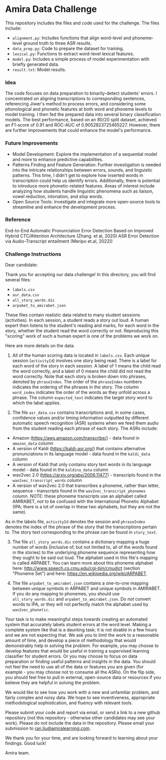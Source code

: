 # Amira Data Challenge

This repository includes the files and code used for the challenge. The files include:

- `alignment.py`: Includes functions that align word-level and phoneme-level ground truth to three ASR results.
- `data_prep.py`: Code to prepare the dataset for training.
- `lexical.py`: Functions to extract word-level lexical features.
- `model.py`: Includes a simple process of model experimentation with briefly generated data.
- `result.txt`: Model results.
  
### Idea
The code focuses on data preparation to binarily-detect students' errors. I concentrated on aligning transcriptions to corresponding sentences, referencing Jiwer's method to process errors, and considering some phonological and phonetic features at both word and phoneme levels to model training. I then fed the prepared data into several binary classification models. The best performance, based on an 80/20 split dataset, achieved an F1-score of 0.91 and ROC-AUC of 0.9052823725465227. However, there are further improvements that could enhance the model's performance.

### Future Improvements
- Model Development: Explore the implementation of a sequential model and more to enhance predictive capabilities.
- Patterns Finding and Feature Generation: Further investigation is needed into the intricate relationships between errors, sounds, and linguistic patterns. This time, I didn't get to explore how inserted words in transcription could help us identify errors. Additionally, there is potential to introduce more phonetic-related features. Areas of interest include analyzing how students handle linguistic phenomena such as liaison, vowel reduction, intonation, and stop words.
- Open Source Tools: Investigate and integrate more open-source tools to streamline and enhance the development process.

### Reference
End-to-End Automatic Pronunciation Error Detection Based on Improved Hybrid CTC/Attention Architecture (Zhang. et al, 2020)
ASR Error Detection via Audio-Transcript entailment (Meripo et.al, 2022))


### Challenge Instructions
Dear candidate:

Thank you for accepting our data challenge! In this directory, you will find several files:

- `labels.csv`
- `asr_data.csv`
- `all_story_words.dic`
- `arpabet_to_amirabet.json`

These files contain realistic data related to many student sessions (activities). In each session, a student reads
a story out loud.  A human expert then listens to the student's reading and marks, for each word in the story, whether
the student read the word correctly or not. Reproducing this "scoring" work of such a human expert is one of the problems
we work on.

Here are more details on the data.


1. All of the human scoring data is located in `labels.csv`. Each unique session (`activityId`) involves one story being read.
There is a label for each word of the story in each session. A label of 1 means the child read the word correctly, and a label
of 0 means the child did not read the word correctly. Note that each story is broken down into phrases, denoted by
`phraseIndex`. The order of the `phraseIndex` numbers indicates the ordering of the phrases in the story. The column `word_index`
indicates the order of the words as they unfold across a phrase. The column `expected_text` indicates the target story word
to which the label applies.


2. The file `asr_data.csv` contains transcriptions and, in some cases, confidence values and/or timing information outputted by
different automatic speech recognition (ASR) systems when we feed them audio from the student reading each phrase of each story.
The ASRs include:
- Amazon (https://aws.amazon.com/transcribe/) - data found in `amazon_data` column
- A version of Kaldi (https://kaldi-asr.org/) that contains alternative pronunciations in its language model - data found in the
`kaldi_data` column
- A version of Kaldi that only contains story text words in its language model - data found in the
`kaldina_data` column
- wav2vec 2.0 (https://arxiv.org/abs/2006.11477) - transcripts found in the `wav2vec_transcript_words` column
- A version of wav2vec 2.0 that transcribes a phoneme, rather than letter, sequence - transcripts found in the
`wav2vec_transcript_phonemes` column. NOTE: these phoneme transcripts use an alphabet called AMIRABET, *not* to be confused with
the International Phonetic Alphabet (IPA; there is a lot of overlap in these two alphabets, but they are not the same).

As in the labels file, `activityId` denotes the session and `phraseIndex` denotes the index of the phrase of the story that the
transcriptions pertain to. The story text corresponding to the phrase can be found in `story_text`. 


3. The file `all_story_words.dic` contains a dictionary mapping a huge number of words (inclusive of, but not limited to, all of the
words found in the stories) to the underlying phoneme sequence representing how they ought to be said out loud. The alphabet used in
this file's mapping is called ARPABET. You can learn more about this phoneme alphabet here: http://www.speech.cs.cmu.edu/cgi-bin/cmudict
(section "Phoneme Set") and here: https://en.wikipedia.org/wiki/ARPABET.


4. The file `arpabet_to_amirabet.json` contains a one-to-one mapping between unique symbols in ARPABET and unique symbols in AMIRABET.
If you do any mapping to phonemes, you should use `all_story_words.dic` and `arpabet_to_amirabet.json`.  Do *not* convert words to IPA,
or they will not perfectly match the alphabet used by `wav2vec_phonetic`.


Your task is to make meaningful steps towards creating an automated system that accurately labels student errors at the word level.
Making a complete system like that is a daunting task; it is not doable in a few hours and we are not expecting that. We ask you to
limit the work to a reasonable amount of time, and develop a piece of methodology that would demonstrably help in solving the problem.
For example, you may choose to develop features that would be useful in training a supervised learning classifier for student errors.
Or you may choose to focus on data preparation or finding useful patterns and insights in the data. You should not feel the need to
use all of the data or features you are given (for example - you may choose not to consume all the ASRs). On the flip side, you should
feel free to pull in external, open-source data or resources if you believe they are helpful in solving the problem.

We would like to see how you work with a new and unfamiliar problem, and fairly complex and noisy data. We hope to see inventiveness,
appropriate methodological sophistication, and fluency with relevant tools.

Please submit your code and report via email, or send a link to a new github repository (not this repository - otherwise other candidates
may see your work). Please do not include the data in the repository. Please email your submission to ran.liu@amiralearning.com.

We thank you for your time, and are looking forward to learning about your findings. Good luck!

Amira team.

